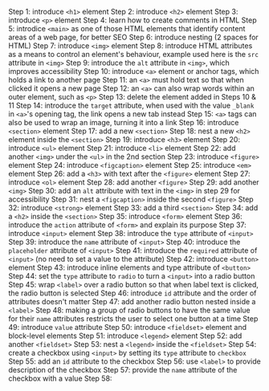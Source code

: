 Step 1: introduce `<h1>` element
Step 2: introduce `<h2>` element
Step 3: introduce `<p>` element
Step 4: learn how to create comments in HTML
Step 5: introdice `<main>` as one of those HTML elements that identify content
        areas of a web page, for better SEO
Step 6: introduce nesting (2 spaces for HTML)
Step 7: introduce `<img>` element
Step 8: introduce HTML attributes as a means to control an element's behaviour,
        example used here is the `src` attribute in `<img>`
Step 9: introduce the `alt` attribute in `<img>`, which improves accessibility
Step 10: introduce `<a>` element or anchor tags, which holds a link to another
         page
Step 11: an `<a>` must hold text so that when clicked it opens a new
         page
Step 12: an `<a>` can also wrap words within an outer element, such as `<p>`
Step 13: delete the element added in Steps 10 & 11
Step 14: introduce the `target` attribute, when used with the value `_blank` in
         `<a>`'s opening tag, the link opens a new tab instead
Step 15: `<a>` tags can also be used to wrap an image, turning it into a link
Step 16: introduce `<section>` element
Step 17: add a new `<section>`
Step 18: nest a new `<h2>` element inside the `<section>`
Step 19: introduce `<h3>` element
Step 20: introduce `<ul>` element
Step 21: introduce `<li>` element
Step 22: add another `<img>` under the `<ul>` in the 2nd section
Step 23: introduce `<figure>` element
Step 24: introduce `<figcaption>` element
Step 25: introduce `<em>` element
Step 26: add a `<h3>` with text after the `<figure>` element
Step 27: introduce `<ol>` element
Step 28: add another `<figure>`
Step 29: add another `<img>`
Step 30: add an `alt` attribute with text in the `<img>` in step 29 for
         accessibility
Step 31: nest a `<figcaption>` inside the second `<figure>`
Step 32: introduce `<strong>` element
Step 33: add a third `<section>`
Step 34: add a `<h2>` inside the `<section>`
Step 35: introduce `<form>` element
Step 36: introduce the `action` attribute of `<form>` and explain its purpose
Step 37: introduce `<input>` element
Step 38: introduce the `type` attribute of `<input>`
Step 39: introduce the `name` attribute of `<input>`
Step 40: introduce the `placeholder` attribute of `<input>`
Step 41: introduce the `required` attribute of `<input>` (no need to set a
         value to the attribute)
Step 42: introduce `<button>` element
Step 43: introduce inline elements and type attribute of `<button>`
Step 44: set the `type` attribute to `radio` to turn a `<input>` into a radio
         button
Step 45: wrap `<label>` over a radio button so that when label text is clicked,
         the radio button is selected
Step 46: introduce `id` attribute and the order of attributes doesn't matter
Step 47: add another radio button nested inside a `<label>`
Step 48: making a group of radio buttons to have the same value for their
         `name` attributes restricts the user to select one button at a time
Step 49: introduce `value` attribute
Step 50: introduce `<fieldset>` element and block-level elements
Step 51: introduce `<legend>` element
Step 52: add another `<fieldset>`
Step 53: nest a `<legend>` inside the `<fieldset>`
Step 54: create a checkbox using `<input>` by setting its `type` attribute to
         `checkbox`
Step 55: add an `id` attribute to the checkbox
Step 56: use `<label>` to provide description of the checkbox
Step 57: provide the `name` attribute of the checkbox with a value
Step 58: 